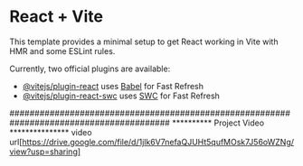 # React + Vite

This template provides a minimal setup to get React working in Vite with HMR and some ESLint rules.

Currently, two official plugins are available:

- [@vitejs/plugin-react](https://github.com/vitejs/vite-plugin-react/blob/main/packages/plugin-react/README.md) uses [Babel](https://babeljs.io/) for Fast Refresh
- [@vitejs/plugin-react-swc](https://github.com/vitejs/vite-plugin-react-swc) uses [SWC](https://swc.rs/) for Fast Refresh

########################################################################################
********** Project Video ***************
        video url[https://drive.google.com/file/d/1jlk6V7nefaQJUHt5qufMOsk7J56oWZNg/view?usp=sharing]
